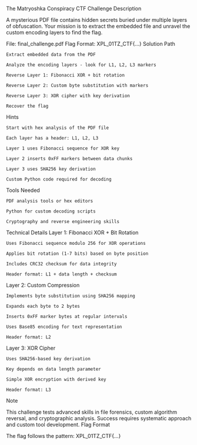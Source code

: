 The Matryoshka Conspiracy CTF
Challenge Description

A mysterious PDF file contains hidden secrets buried under multiple layers of obfuscation. Your mission is to extract the embedded file and unravel the custom encoding layers to find the flag.

File: final_challenge.pdf
Flag Format: XPL_01TZ_CTF{...}
Solution Path

    Extract embedded data from the PDF

    Analyze the encoding layers - look for L1, L2, L3 markers

    Reverse Layer 1: Fibonacci XOR + bit rotation

    Reverse Layer 2: Custom byte substitution with markers

    Reverse Layer 3: XOR cipher with key derivation

    Recover the flag

Hints

    Start with hex analysis of the PDF file

    Each layer has a header: L1, L2, L3

    Layer 1 uses Fibonacci sequence for XOR key

    Layer 2 inserts 0xFF markers between data chunks

    Layer 3 uses SHA256 key derivation

    Custom Python code required for decoding

Tools Needed

    PDF analysis tools or hex editors

    Python for custom decoding scripts

    Cryptography and reverse engineering skills

Technical Details
Layer 1: Fibonacci XOR + Bit Rotation

    Uses Fibonacci sequence modulo 256 for XOR operations

    Applies bit rotation (1-7 bits) based on byte position

    Includes CRC32 checksum for data integrity

    Header format: L1 + data length + checksum

Layer 2: Custom Compression

    Implements byte substitution using SHA256 mapping

    Expands each byte to 2 bytes

    Inserts 0xFF marker bytes at regular intervals

    Uses Base85 encoding for text representation

    Header format: L2

Layer 3: XOR Cipher

    Uses SHA256-based key derivation

    Key depends on data length parameter

    Simple XOR encryption with derived key

    Header format: L3

Note

This challenge tests advanced skills in file forensics, custom algorithm reversal, and cryptographic analysis. Success requires systematic approach and custom tool development.
Flag Format

The flag follows the pattern: XPL_01TZ_CTF{...}
